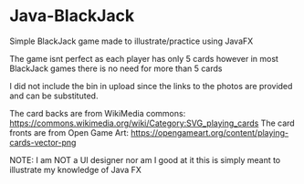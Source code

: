 # Java-BlackJack

Simple BlackJack game made to illustrate/practice using JavaFX

The game isnt perfect as each player has only 5 cards however in most BlackJack games there is no need for more than 5 cards

I did not include the bin in upload since the links to the photos are provided and can be substituted.

The card backs are from WikiMedia commons: https://commons.wikimedia.org/wiki/Category:SVG_playing_cards
The card fronts are from Open Game Art: https://opengameart.org/content/playing-cards-vector-png

NOTE: I am NOT a UI designer nor am I good at it this is simply meant to illustrate my knowledge of Java FX
